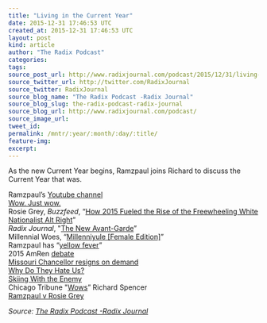 ```yaml
---
title: "Living in the Current Year"
date: 2015-12-31 17:46:53 UTC
created_at: 2015-12-31 17:46:53 UTC
layout: post
kind: article
author: "The Radix Podcast"
categories: 
tags: 
source_post_url: http://www.radixjournal.com/podcast/2015/12/31/living-in-the-current-year
source_twitter_url: http://twitter.com/RadixJournal
source_twitter: RadixJournal
source_blog_name: "The Radix Podcast -Radix Journal"
source_blog_slug: the-radix-podcast-radix-journal
source_blog_url: http://www.radixjournal.com/podcast/
source_image_url: 
tweet_id:
permalink: /mntr/:year/:month/:day/:title/
feature-img: 
excerpt:
---
```

<p>As the new Current Year begins, Ramzpaul joins Richard to discuss the Current Year that was. </p><p>Ramzpaul’s <a href="https://www.youtube.com/channel/UCIibK0GTXCaQCAamJAepm1g">Youtube channel</a> <br>
<a href="http://www.urbandictionary.com/define.php?term=wow+just+wow">Wow. Just wow.</a> <br>
Rosie Grey, <em>Buzzfeed</em>, “<a href="http://www.buzzfeed.com/rosiegray/how-2015-fueled-the-rise-of-the-freewheeling-white-nationali#.lbdXOlYGg">How 2015 Fueled the Rise of the Freewheeling White Nationalist Alt Right</a>” <br>
<em>Radix Journal</em>, "<a href="http://www.radixjournal.com/blog/2015/12/29/the-new-avant-garde">The New Avant-Garde</a>” <br>
Millennial Woes, “<a href="https://www.youtube.com/watch?v=ou2sgF7sDlU">Millenniyule [Female Edition]</a>” <br>
Ramzpaul has “<a href="https://www.stormfront.org/forum/t864123-2/">yellow fever</a>” <br>
2015 AmRen <a href="https://www.youtube.com/watch?v=ORePX14PqS0">debate</a> <br>
<a href="http://www.cnn.com/2015/11/09/us/missouri-football-players-protest-president-resigns/">Missouri Chancellor resigns on demand</a> <br>
<a href="http://www.radixjournal.com/journal/2015/4/23/why-do-they-hate-us">Why Do They Hate Us?</a> <br>
<a href="http://www.radixjournal.com/journal/2014/11/26/skiing-with-the-enemy">Skiing With the Enemy</a> <br>
Chicago Tribune "<a href="http://www.chicagotribune.com/news/columnists/ct-white-separatist-dawn-turner-met-20150831-column.html">Wows</a>” Richard Spencer <br>
<a href="https://www.youtube.com/watch?v=4EmyjooONXI">Ramzpaul v Rosie Grey</a>  </p><div class="">
    <i>Source: <a href="http://www.radixjournal.com/podcast/">The Radix Podcast -Radix Journal</a></i>
</div>
